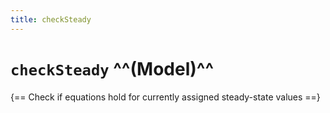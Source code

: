 ```yaml
---
title: checkSteady
---
```


# `checkSteady` ^^(Model)^^

{== Check if equations hold for currently assigned steady-state values ==}


